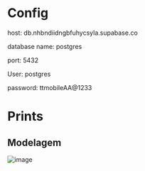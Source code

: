 # Config

host:
db.nhbndiidngbfuhycsyla.supabase.co

database name:
postgres

port:
5432

User:
postgres

password:
ttmobileAA@1233

# Prints

## Modelagem

![image](https://github.com/Tchurus-Banks-Tchurus-Pay/documentation/assets/101291672/3288b0c9-9b08-4689-a26a-66e5bed15b87)


